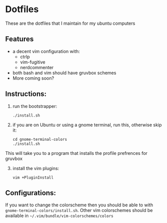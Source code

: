 # Dotfiles
These are the dotfiles that I maintain for my ubuntu computers
## Features
* a decent vim configuration with:
	* ctrlp
	* vim-fugitive
	* nerdcommenter
* both bash and vim should have gruvbox schemes
* More coming soon?
## Instructions:
1. run the bootstrapper:
	```
	./install.sh
	```
2. if you are on Ubuntu or using a gnome terminal, run this, otherwise skip it:
	```
	cd gnome-terminal-colors
	./install.sh
	```
This will take you to a program that installs the profile prefrences for gruvbox

3. install the vim plugins:
	```
	vim +PluginInstall
	```
## Configurations:
If you want to change the colorscheme then you should be able to with `gnome-terminal-colors/install.sh`. Other vim
colorschemes should be available in `~/.vim/bundle/vim-colorschemes/colors`
